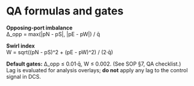 # QA formulas and gates

**Opposing-port imbalance**  
Δ_opp = max(|pN - pS|, |pE - pW|) / q̄

**Swirl index**  
W = sqrt((pN - pS)^2 + (pE - pW)^2) / (2·q̄)

**Default gates:** Δ_opp ≤ 0.01·q̄, W ≤ 0.002.  (See SOP §7, QA checklist.)  
Lag is evaluated for analysis overlays; **do not** apply any lag to the control signal in DCS.
